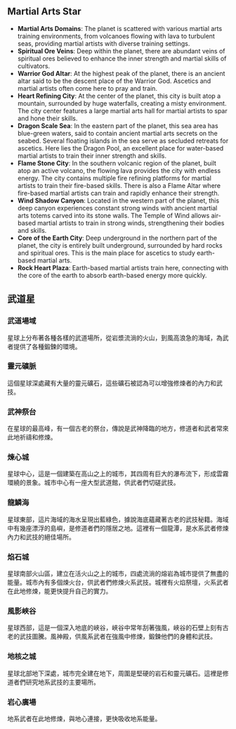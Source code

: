 ## Martial Arts Star
- **Martial Arts Domains**: The planet is scattered with various martial arts training environments, from volcanoes flowing with lava to turbulent seas, providing martial artists with diverse training settings.
- **Spiritual Ore Veins**: Deep within the planet, there are abundant veins of spiritual ores believed to enhance the inner strength and martial skills of cultivators.
- **Warrior God Altar**: At the highest peak of the planet, there is an ancient altar said to be the descent place of the Warrior God. Ascetics and martial artists often come here to pray and train.
- **Heart Refining City**: At the center of the planet, this city is built atop a mountain, surrounded by huge waterfalls, creating a misty environment. The city center features a large martial arts hall for martial artists to spar and hone their skills.
- **Dragon Scale Sea**: In the eastern part of the planet, this sea area has blue-green waters, said to contain ancient martial arts secrets on the seabed. Several floating islands in the sea serve as secluded retreats for ascetics. Here lies the Dragon Pool, an excellent place for water-based martial artists to train their inner strength and skills.
- **Flame Stone City**: In the southern volcanic region of the planet, built atop an active volcano, the flowing lava provides the city with endless energy. The city contains multiple fire refining platforms for martial artists to train their fire-based skills. There is also a Flame Altar where fire-based martial artists can train and rapidly enhance their strength.
- **Wind Shadow Canyon**: Located in the western part of the planet, this deep canyon experiences constant strong winds with ancient martial arts totems carved into its stone walls. The Temple of Wind allows air-based martial artists to train in strong winds, strengthening their bodies and skills.
- **Core of the Earth City**: Deep underground in the northern part of the planet, the city is entirely built underground, surrounded by hard rocks and spiritual ores. This is the main place for ascetics to study earth-based martial arts.
- **Rock Heart Plaza**: Earth-based martial artists train here, connecting with the core of the earth to absorb earth-based energy more quickly.


## 武道星
### 武道場域
星球上分布著各種各樣的武道場所，從岩漿流淌的火山，到風高浪急的海域，為武者提供了各種鍛鍊的環境。

### 靈元礦脈
這個星球深處藏有大量的靈元礦石，這些礦石被認為可以增強修煉者的內力和武技。

### 武神祭台
在星球的最高峰，有一個古老的祭台，傳說是武神降臨的地方，修道者和武者常來此地祈禱和修煉。

### 煉心城
星球中心，這是一個建築在高山之上的城市，其四周有巨大的瀑布流下，形成雲霧環繞的景象。城市中心有一座大型武道館，供武者們切磋武技。

### 龍鱗海
星球東部，這片海域的海水呈現出藍綠色，據說海底蘊藏著古老的武技秘籍。海域中有幾座漂浮的島嶼，是修道者們的隱居之地。這裡有一個龍潭，是水系武者修煉內力和武技的絕佳場所。

### 焰石城
星球南部火山區，建立在活火山之上的城市，四處流淌的熔岩為城市提供了無盡的能量。城市內有多個煉火台，供武者們修煉火系武技。城裡有火焰祭壇，火系武者在此地修煉，能更快提升自己的實力。

### 風影峽谷
星球西部，這是一個深入地底的峽谷，峽谷中常年刮著強風，峽谷的石壁上刻有古老的武技圖騰。風神殿，供風系武者在強風中修煉，鍛鍊他們的身體和武技。

### 地核之城
星球北部地下深處，城市完全建在地下，周圍是堅硬的岩石和靈元礦石。這裡是修道者們研究地系武技的主要場所。

### 岩心廣場
地系武者在此地修煉，與地心連接，更快吸收地系能量。
